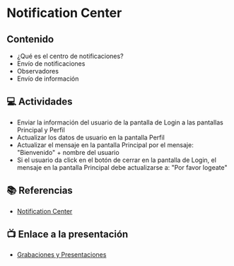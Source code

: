 # Notification Center

## Contenido

- ¿Qué es el centro de notificaciones?
- Envío de notificaciones
- Observadores
- Envío de información

## 💻 Actividades
- Enviar la información del usuario de la pantalla de Login a las pantallas Principal y Perfil
- Actualizar los datos de usuario en la pantalla Perfil
- Actualizar el mensaje en la pantalla Principal por el mensaje: 
    "Bienvenido" + nombre del usuario
- Si el usuario da click en el botón de cerrar en la pantalla de Login, el mensaje en la pantalla Principal debe actualizarse a: 
    "Por favor logeate"

## 📚 Referencias
- [Notification Center](https://developer.apple.com/documentation/foundation/notificationcenter)

## 📺 Enlace a la presentación 
- [Grabaciones y Presentaciones](/Grabaciones_y_Presentaciones.md)
